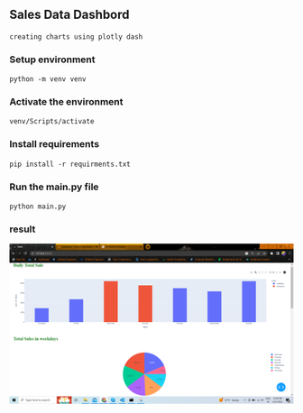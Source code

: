 ## Sales Data Dashbord 
```
creating charts using plotly dash
```
### Setup environment
```
python -m venv venv 
```
### Activate the environment
```
venv/Scripts/activate
```
### Install requirements
```
pip install -r requirments.txt
```
### Run the main.py file
```
python main.py

```

### result

![Screenshot](output.png)